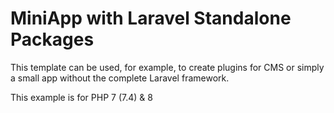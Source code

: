 # MiniApp with Laravel Standalone Packages

This template can be used, for example, to create plugins for CMS or simply a small app without the complete Laravel framework.

This example is for PHP 7 (7.4) & 8


